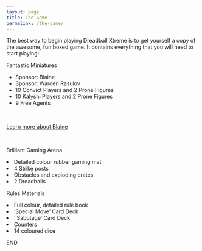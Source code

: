 ```yaml
---
layout: page
title: The Game
permalink: /the-game/
---
```


The best way to begin playing Dreadball Xtreme is to get yourself a copy of the awesome, fun boxed game.
It contains everything that you will need to start playing:

Fantastic Miniatures
<ul>
<li>Sponsor: Blaine</li>
<li>Sponsor: Warden Rasulov</li>
<li>10 Convict Players and 2 Prone Figures</li>
<li>10 Kalyshi Players and 2 Prone Figures</li>
<li>9 Free Agents</li>
</ul>

<div class="clearfix">&nbsp;</div>

<p><a href="blaine/" class="btn btn-success btn-lg">Learn more about Blaine</a></p>

<div class="clearfix">&nbsp;</div>

Brilliant Gaming Arena
<li>Detailed colour rubber gaming mat</li>
<li>4 Strike posts</li>
<li>Obstacles and exploding crates</li>
<li>2 Dreadballs</li>

Rules Materials
<li>Full colour, detailed rule book</li>
<li>‘Special Move’ Card Deck</li>
<li>‘’Sabotage’ Card Deck</li>
<li>Counters</li>
<li>14 coloured dice</li>

END

